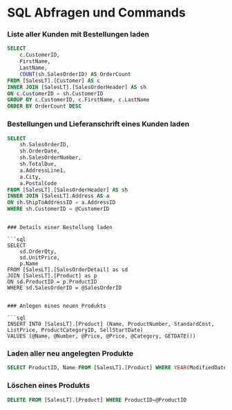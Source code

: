 # SQL Abfragen und Commands

### Liste aller Kunden mit Bestellungen laden

```sql
SELECT 
    c.CustomerID,
    FirstName,
    LastName,
    COUNT(sh.SalesOrderID) AS OrderCount
FROM [SalesLT].[Customer] AS c 
INNER JOIN [SalesLT].[SalesOrderHeader] AS sh 
ON c.CustomerID = sh.CustomerID
GROUP BY c.CustomerID, c.FirstName, c.LastName
ORDER BY OrderCount DESC
```

### Bestellungen und Lieferanschrift eines Kunden laden

```sql
SELECT  
    sh.SalesOrderID,
    sh.OrderDate,
    sh.SalesOrderNumber,
    sh.TotalDue,
    a.AddressLine1,
    a.City,
    a.PostalCode
FROM [SalesLT].[SalesOrderHeader] AS sh
INNER JOIN [SalesLT].Address AS a
ON sh.ShipToAddressID = a.AddressID
WHERE sh.CustomerID = @CustomerID
```
```

### Details einer Bestellung laden

```sql
SELECT
    sd.OrderQty,
    sd.UnitPrice,
    p.Name
FROM [SalesLT].[SalesOrderDetail] as sd
JOIN [SalesLT].[Product] as p
ON sd.ProductID = p.ProductID
WHERE sd.SalesOrderID = @SalesOrderID
```
```

### Anlegen eines neuen Produkts

```sql
INSERT INTO [SalesLT].[Product] (Name, ProductNumber, StandardCost, ListPrice, ProductCategoryID, SellStartDate) 
VALUES (@Name, @Number, @Price, @Price, @Category, GETDATE())
```

### Laden aller neu angelegten Produkte

```sql
SELECT ProductID, Name FROM [SalesLT].[Product] WHERE YEAR(ModifiedDate) = YEAR(GETDATE())
```

### Löschen eines Produkts

```sql
DELETE FROM [SalesLT].[Product] WHERE ProductID=@ProductID
```